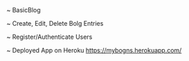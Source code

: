 ~ BasicBlog

~ Create, Edit, Delete Bolg Entries

~ Register/Authenticate Users

~ Deployed App on Heroku https://mybogns.herokuapp.com/
